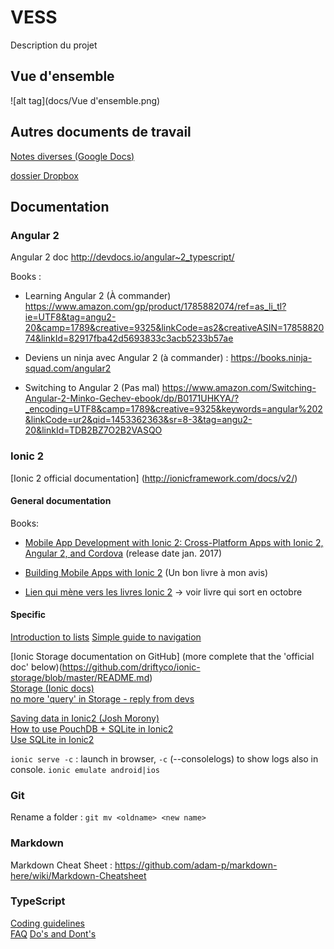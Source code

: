 # VESS
Description du projet

## Vue d'ensemble
![alt tag](docs/Vue d'ensemble.png)


## Autres documents de travail
[Notes diverses (Google Docs)](https://docs.google.com/document/d/1pNxLah5MT6DlEwIOeLW2vY0EpscrJGEm9EhmgrVvrzo/edit?usp=sharing)

[dossier Dropbox](https://www.dropbox.com/sh/rwesfdqocdsvnh9/AAA97_CvjtJFQ3TB6UcOQE0Oa?dl=0)

## Documentation

### Angular 2

Angular 2 doc http://devdocs.io/angular~2_typescript/

Books :

* Learning Angular 2 (À commander) https://www.amazon.com/gp/product/1785882074/ref=as_li_tl?ie=UTF8&tag=angu2-20&camp=1789&creative=9325&linkCode=as2&creativeASIN=1785882074&linkId=82917fba42d5693833c3acb5233b57ae


* Deviens un ninja avec Angular 2 (à commander) : https://books.ninja-squad.com/angular2

* Switching to Angular 2 (Pas mal) https://www.amazon.com/Switching-Angular-2-Minko-Gechev-ebook/dp/B0171UHKYA/?_encoding=UTF8&camp=1789&creative=9325&keywords=angular%202&linkCode=ur2&qid=1453362363&sr=8-3&tag=angu2-20&linkId=TDB2BZ7O2B2VASQO


### Ionic 2

[Ionic 2 official documentation] (http://ionicframework.com/docs/v2/)

#### General documentation

Books:

* [Mobile App Development with Ionic 2: Cross-Platform Apps with Ionic 2, Angular 2, and Cordova](https://www.amazon.com/Mobile-App-Development-Ionic-Cross-Platform/dp/1491937785/ref=sr_1_1?s=books&ie=UTF8&qid=1480323403&sr=1-1&keywords=Building+Mobile+Apps+with+Ionic+2) (release date jan. 2017)

* [Building Mobile Apps with Ionic 2](http://www.goodreads.com/book/show/30438033-building-mobile-apps-with-ionic-2) (Un bon livre à mon avis) 

* [Lien qui mène vers les livres Ionic 2](https://ionicframework.com/docs/v2/resources/books-and-courses) -> voir livre qui sort en octobre

#### Specific
[Introduction to lists](https://www.joshmorony.com/an-introduction-to-lists-in-ionic-2/) 
[Simple guide to navigation](https://www.joshmorony.com/a-simple-guide-to-navigation-in-ionic-2/)  

[Ionic Storage documentation on GitHub] (more complete that the 'official doc' below)(https://github.com/driftyco/ionic-storage/blob/master/README.md)  
[Storage (Ionic docs)](https://ionicframework.com/docs/v2/storage/)  
[no more 'query' in Storage - reply from devs](https://github.com/driftyco/ionic/issues/8269#issuecomment-250590367)

[Saving data in Ionic2 (Josh Morony)](https://www.joshmorony.com/a-simple-guide-to-saving-data-in-ionic-2/)  
[How to use PouchDB + SQLite in Ionic2](http://gonehybrid.com/how-to-use-pouchdb-sqlite-for-local-storage-in-ionic-2/)  
[Use SQLite in Ionic2](https://www.thepolyglotdeveloper.com/2015/12/use-sqlite-in-ionic-2-instead-of-local-storage/)

`ionic serve -c` : launch in browser, `-c` (--consolelogs) to show logs also in console.
`ionic emulate android|ios` 

### Git

Rename a folder : `git mv <oldname> <new name>`


### Markdown
Markdown Cheat Sheet : https://github.com/adam-p/markdown-here/wiki/Markdown-Cheatsheet

### TypeScript
[Coding guidelines](https://github.com/Microsoft/TypeScript/wiki/Coding-guidelines)  
[FAQ](https://github.com/Microsoft/TypeScript/wiki/FAQ)
[Do's and Dont's](https://www.typescriptlang.org/docs/handbook/declaration-files/do-s-and-don-ts.html)

